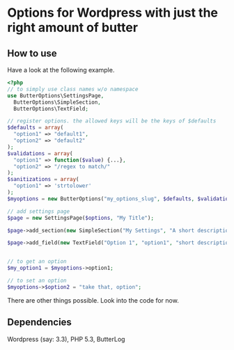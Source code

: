 Options for Wordpress with just the right amount of butter
============

How to use
---------
Have a look at the following example.

```php
<?php
// to simply use class names w/o namespace
use ButterOptions\SettingsPage,
  ButterOptions\SimpleSection,
  ButterOptions\TextField;

// register options. the allowed keys will be the keys of $defaults
$defaults = array(
  "option1" => "default1",
  "option2" => "default2"
);
$validations = array(
  "option1" => function($value) {...},
  "option2" => "/regex to match/"
);
$sanitizations = array(
  "option1" => 'strtolower'
);
$myoptions = new ButterOptions("my_options_slug", $defaults, $validations, $sanitizations);

// add settings page
$page = new SettingsPage($options, "My Title"); 

$page->add_section(new SimpleSection("My Settings", "A short description about my settings.")); //optional

$page->add_field(new TextField("Option 1", "option1", "short description about this setting"));


// to get an option
$my_option1 = $myoptions->option1;

// to set an option
$myoptions->$option2 = "take that, option";
```

There are other things possible. Look into the code for now.


Dependencies
---------
Wordpress (say: 3.3), PHP 5.3, ButterLog
